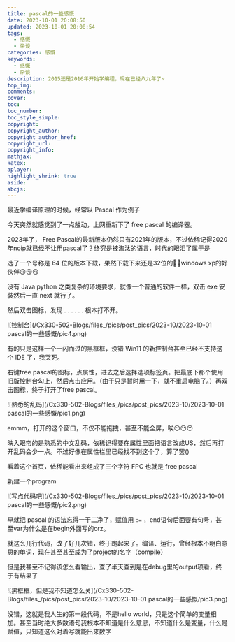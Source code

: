```yaml
---
title: pascal的一些感慨
date: 2023-10-01 20:08:50
updated: 2023-10-01 20:08:54
tags:
  - 感慨
  - 杂谈
categories: 感慨
keywords:
  - 感慨
  - 杂谈
description: 2015还是2016年开始学编程，现在已经八九年了~
top_img:
comments:
cover:
toc:
toc_number:
toc_style_simple:
copyright:
copyright_author:
copyright_author_href:
copyright_url:
copyright_info:
mathjax:
katex:
aplayer:
highlight_shrink: true
aside:
abcjs:
---
```


最近学编译原理的时候，经常以 Pascal 作为例子

今天突然就感觉到了一点触动，上网重新下了 free pascal 的编译器。

2023年了， Free Pascal的最新版本仍然只有2021年的版本，不过依稀记得2020年noip就已经不让用pascal了？终究是被淘汰的语言，时代的眼泪了属于是

选了一个号称是 64 位的版本下载，果然下载下来还是32位的😵‍💫windows xp的好伙伴😏😏😏

没有 Java python 之类复杂的环境要求，就像一个普通的软件一样，双击 exe 安装然后一直 next 就行了。

然后双击图标，发现 . . . . . . 根本打不开。

![控制台](/Cx330-502-Blogs/files_/pics/post_pics/2023-10/2023-10-01 pascal的一些感慨/pic4.png)

有的只是这样一个一闪而过的黑框框，没错 Win11 的新控制台甚至已经不支持这个 IDE 了，我哭死。

右键free pascal的图标，点属性，进去之后选择选项标签页。把最底下那个使用旧版控制台勾上，然后点击应用。（由于只是暂时用一下，就不重启电脑了。）再双击图标，终于打开了free pascal。

![熟悉的乱码](/Cx330-502-Blogs/files_/pics/post_pics/2023-10/2023-10-01 pascal的一些感慨/pic1.png)

emmm，打开的这个窗口，不仅不能拖拽，甚至不能全屏，唉😶😶😶

映入眼帘的是熟悉的中文乱码，依稀记得要在属性里面把语言改成US，然后再打开乱码会少一点。不过好像在属性栏里已经找不到这个了，算了罢()

看着这个首页，依稀能看出来组成了三个字符 FPC 也就是 free pascal

新建一个program

![写点代码吧](/Cx330-502-Blogs/files_/pics/post_pics/2023-10/2023-10-01 pascal的一些感慨/pic2.png)

早就把 pascal 的语法忘得一干二净了，赋值用 `:=` ，end语句后面要有句号，甚至var为什么是在begin外面写的orz。

就这么几行代码，改了好几次错，终于跑起来了。编译、运行，曾经根本不明白意思的单词，现在甚至甚至成为了project的名字（compile）

但是我甚至不记得该怎么看输出，查了半天查到是在debug里的output项看，终于有结果了

![黑框框，但是我不知道怎么关](/Cx330-502-Blogs/files_/pics/post_pics/2023-10/2023-10-01 pascal的一些感慨/pic3.png)

没错，这就是我人生的第一段代码，不是hello world，只是这个简单的变量相加。甚至当时绝大多数语句我根本不知道是什么意思，不知道什么是变量，什么是赋值，只知道这么对着写就能出来数字
